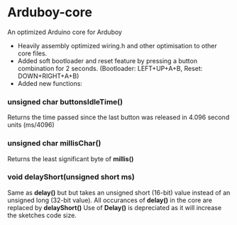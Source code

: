 # Arduboy-core
An optimized Arduino core for Arduboy

* Heavily assembly optimized wiring.h and other optimisation to other core files.
* Added soft bootloader and reset feature by pressing a button combination for 2 seconds. (Bootloader: LEFT+UP+A+B, Reset: DOWN+RIGHT+A+B)
* Added new functions:
### unsigned char buttonsIdleTime()
Returns the time passed since the last button was released in 4.096 second units (ms/4096)

### unsigned char millisChar()
Returns the least significant byte of **millis()** 

### void delayShort(unsigned short ms)
Same as **delay()** but but takes an unsigned short (16-bit) value instead of an unsigned long (32-bit value). All occurances of **delay()** in the core are replaced by **delayShort()** Use of **Delay()** is depreciated as it will increase the sketches code size.


